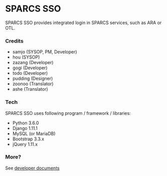 # SPARCS SSO

SPARCS SSO provides integrated login in SPARCS services, such as ARA or OTL.

### Credits
* samjo (SYSOP, PM, Developer)
* hou (SYSOP)
* zazang (Developer)
* gogi (Developer)
* todo (Developer)
* pudding (Designer)
* zoonoo (Translator)
* ashe (Translator)


### Tech

SPARCS SSO uses following program / framework / libraries:
* Python 3.6.0
* Django 1.11.1
* MySQL (or MariaDB)
* Bootstrap 3.3.x
* jQuery 1.11.x


### More?
See [developer documents](https://wiki.sparcs.org/w/index.php/SPARCS_SSO)
